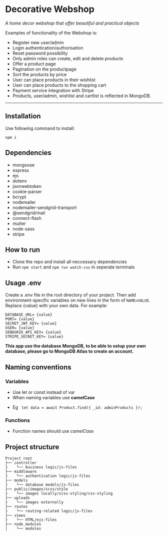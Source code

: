 # Decorative Webshop 

_A home decor webshop that offer beautiful and practical objects_

Examples of functionality of the Webshop is:

- Register new user/admin
- Login authentication/authorisation
- Reset password possibility
- Only admin roles can create, edit and delete products
- Offer a product page
- Pagination on the productpage
- Sort the products by price 
- User can place products in their wishlist
- User can place products to the shopping cart
- Payment service integration with Stripe
- Products, user/admin, wishlist and cartlist is reflected in MongoDB.

---

## Installation
Use following command to install:

```
npm i

```
## Dependencies
- mongoose
- express
- ejs
- dotenv
- jsonwebtoken
- cookie-parser
- bcrypt
- nodemailer 
- nodemailer-sendgrid-transport
- @sendgrid/mail
- connect-flash
- multer
- node-sass
- stripe

## How to run
- Clone the repo and install all neccessary dependencies
- Run `npm start` and `npm run watch-css` in seperate terminals

## Usage .env
Create a .env file in the root directory of your project. Then add environment-specific variables on new lines in the form of `NAME=VALUE`. Replace {value} with your own data. For example:

```
DATABASE_URL= {value}
PORT= {value}
SECRET_JWT_KEY= {value}
USER= {value}
SENDGRID_API_KEY= {value}
STRIPE_SECRET_KEY= {value}

```
**This app use the database MongoDB, to be able to setup your own database, please go to MongoDB Atlas to create an account.**

## Naming conventions

### Variables

- Use let or const instead of var
- When naming variables use **camelCase**

* Eg ` let data = await Product.find({ _id: adminProducts });`

### Functions

- Function names should use _camelCase_

## Project structure

```
Project root
├── controller
├    └── business logic/js-files
├── middleware
├    └── authentication logic/js-files
├── models
├    └── database models/js-files
├── public/images/scss/style
├    └── images locally/scss-styling/css-styling
├── uploads
├    └── images externally
├── routes
├    └── routing-related logic/js-files
├── views
├    └── HTML/ejs-files
├── node_modules
│    └── modules
```
